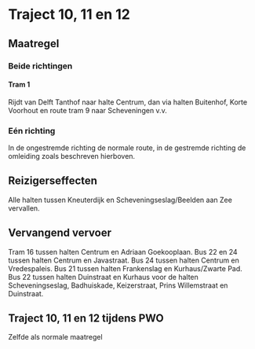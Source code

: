 # Traject 10, 11 en 12
## Maatregel
### Beide richtingen

#### Tram 1
Rijdt van Delft Tanthof naar halte Centrum, dan via halten Buitenhof, Korte Voorhout en route tram 9 naar Scheveningen v.v.

### Eén richting
In de ongestremde richting de normale route, in de gestremde richting de omleiding zoals beschreven hierboven.

## Reizigerseffecten
Alle halten tussen Kneuterdijk en Scheveningseslag/Beelden aan Zee vervallen.

## Vervangend vervoer
Tram 16 tussen halten Centrum en Adriaan Goekooplaan.
Bus 22 en 24 tussen halten Centrum en Javastraat.
Bus 24 tussen halten Centrum en Vredespaleis.
Bus 21 tussen halten Frankenslag en Kurhaus/Zwarte Pad.
Bus 22 tussen halten Duinstraat en Kurhaus voor de halten Scheveningseslag, Badhuiskade, Keizerstraat, Prins Willemstraat en Duinstraat.

## Traject 10, 11 en 12 tijdens PWO
Zelfde als normale maatregel
